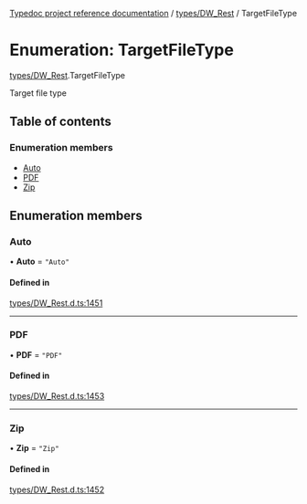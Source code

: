 [Typedoc project reference documentation](../README.md) / [types/DW_Rest](../modules/types_dw_rest.md) / TargetFileType

# Enumeration: TargetFileType

[types/DW_Rest](../modules/types_dw_rest.md).TargetFileType

Target file type

## Table of contents

### Enumeration members

- [Auto](types_dw_rest.targetfiletype.md#auto)
- [PDF](types_dw_rest.targetfiletype.md#pdf)
- [Zip](types_dw_rest.targetfiletype.md#zip)

## Enumeration members

### Auto

• **Auto** = `"Auto"`

#### Defined in

[types/DW_Rest.d.ts:1451](https://github.com/DocuWare/REST-Sample-TS/blob/beb3ada/src/types/DW_Rest.d.ts#L1451)

___

### PDF

• **PDF** = `"PDF"`

#### Defined in

[types/DW_Rest.d.ts:1453](https://github.com/DocuWare/REST-Sample-TS/blob/beb3ada/src/types/DW_Rest.d.ts#L1453)

___

### Zip

• **Zip** = `"Zip"`

#### Defined in

[types/DW_Rest.d.ts:1452](https://github.com/DocuWare/REST-Sample-TS/blob/beb3ada/src/types/DW_Rest.d.ts#L1452)

